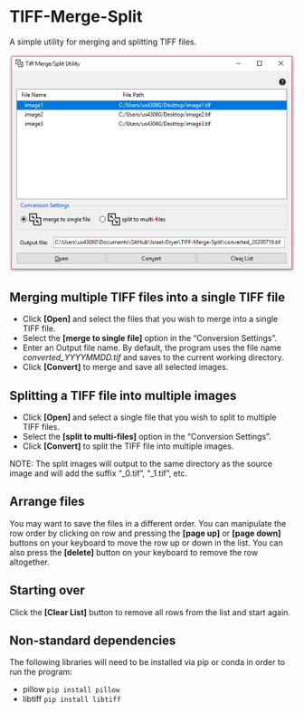 # TIFF-Merge-Split
A simple utility for merging and splitting TIFF files.  

![](example.png)

## Merging multiple TIFF files into a single TIFF file
- Click **[Open]** and select the files that you wish to merge into a single TIFF file.
- Select the **[merge to single file]** option in the “Conversion Settings”.
- Enter an Output file name. By default, the program uses the file name _converted_YYYYMMDD.tif_ and saves to the current working directory.
- Click **[Convert]** to merge and save all selected images.
## Splitting a TIFF file into multiple images
- Click **[Open]** and select a single file that you wish to split to multiple TIFF files.
- Select the **[split to multi-files]** option in the “Conversion Settings”.
- Click **[Convert]** to split the TIFF file into multiple images.  

NOTE: The split images will output to the same directory as the source image and will add the suffix “_0.tif”, “_1.tif”, etc.  

## Arrange files  
You may want to save the files in a different order. You can manipulate the row order by clicking on row and pressing the **[page up]** or **[page down]** buttons on your keyboard to move the row up or down in the list. You can also press the **[delete]** button on your keyboard to remove the row altogether.  

## Starting over
Click the **[Clear List]** button to remove all rows from the list and start again.  

## Non-standard dependencies
The following libraries will need to be installed via pip or conda in order to run the program:
- pillow  `pip install pillow`
- libtiff `pip install libtiff`
